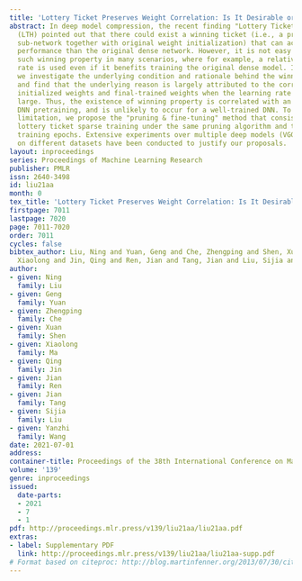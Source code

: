 ```yaml
---
title: 'Lottery Ticket Preserves Weight Correlation: Is It Desirable or Not?'
abstract: In deep model compression, the recent finding "Lottery Ticket Hypothesis"
  (LTH) pointed out that there could exist a winning ticket (i.e., a properly pruned
  sub-network together with original weight initialization) that can achieve competitive
  performance than the original dense network. However, it is not easy to observe
  such winning property in many scenarios, where for example, a relatively large learning
  rate is used even if it benefits training the original dense model. In this work,
  we investigate the underlying condition and rationale behind the winning property,
  and find that the underlying reason is largely attributed to the correlation between
  initialized weights and final-trained weights when the learning rate is not sufficiently
  large. Thus, the existence of winning property is correlated with an insufficient
  DNN pretraining, and is unlikely to occur for a well-trained DNN. To overcome this
  limitation, we propose the "pruning & fine-tuning" method that consistently outperforms
  lottery ticket sparse training under the same pruning algorithm and the same total
  training epochs. Extensive experiments over multiple deep models (VGG, ResNet, MobileNet-v2)
  on different datasets have been conducted to justify our proposals.
layout: inproceedings
series: Proceedings of Machine Learning Research
publisher: PMLR
issn: 2640-3498
id: liu21aa
month: 0
tex_title: 'Lottery Ticket Preserves Weight Correlation: Is It Desirable or Not?'
firstpage: 7011
lastpage: 7020
page: 7011-7020
order: 7011
cycles: false
bibtex_author: Liu, Ning and Yuan, Geng and Che, Zhengping and Shen, Xuan and Ma,
  Xiaolong and Jin, Qing and Ren, Jian and Tang, Jian and Liu, Sijia and Wang, Yanzhi
author:
- given: Ning
  family: Liu
- given: Geng
  family: Yuan
- given: Zhengping
  family: Che
- given: Xuan
  family: Shen
- given: Xiaolong
  family: Ma
- given: Qing
  family: Jin
- given: Jian
  family: Ren
- given: Jian
  family: Tang
- given: Sijia
  family: Liu
- given: Yanzhi
  family: Wang
date: 2021-07-01
address:
container-title: Proceedings of the 38th International Conference on Machine Learning
volume: '139'
genre: inproceedings
issued:
  date-parts:
  - 2021
  - 7
  - 1
pdf: http://proceedings.mlr.press/v139/liu21aa/liu21aa.pdf
extras:
- label: Supplementary PDF
  link: http://proceedings.mlr.press/v139/liu21aa/liu21aa-supp.pdf
# Format based on citeproc: http://blog.martinfenner.org/2013/07/30/citeproc-yaml-for-bibliographies/
---
```

